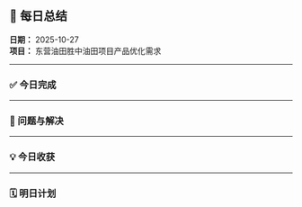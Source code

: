 ## 📆 每日总结

**日期：** 2025-10-27  
**项目：** 东营油田胜中油田项目产品优化需求  

---

### ✅ 今日完成
 

---

### 🧩 问题与解决


---

### 💡 今日收获
  

---

### 🗓️ 明日计划

